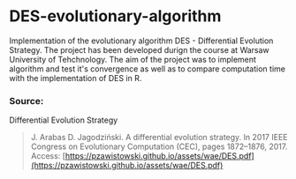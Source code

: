# DES-evolutionary-algorithm

Implementation of the evolutionary algorithm DES - Differential Evolution Strategy. The project has been developed durign the course at Warsaw University of Tehchnology. 
The aim of the project was to implement algorithm and test it's convergence as well as to compare computation time with the implementation of DES in R. 

### Source: 
Differential Evolution Strategy
> J. Arabas D. Jagodziński.  A differential evolution strategy. In 2017 IEEE Congress on Evolutionary Computation (CEC), pages 1872–1876, 2017. 
Access: [https://pzawistowski.github.io/assets/wae/DES.pdf](https://pzawistowski.github.io/assets/wae/DES.pdf)
